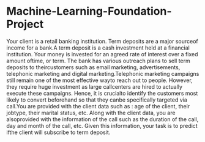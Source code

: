 # Machine-Learning-Foundation-Project
Your client is a retail banking institution. Term deposits are a major sourceof income for a bank.A term deposit is a cash investment
held at a financial institution. Your money is invested for an agreed rate of interest over a fixed amount oftime, or term.
The bank has various outreach plans to sell term deposits to theircustomers such as email marketing, advertisements, telephonic marketing
and digital marketing.Telephonic marketing campaigns still remain one of the most effective wayto reach out to people. However, 
they require huge investment as large callcenters are hired to actually execute these campaigns. Hence, it is crucialto identify the 
customers most likely to convert beforehand so that they canbe specifically targeted via call.You are provided with the client data 
such as : age of the client, their jobtype, their marital status, etc. Along with the client data, you are alsoprovided with the
information of the call such as the duration of the call, day
and month of the call, etc. Given this information, your task is to predict ifthe client will subscribe to term deposit.
